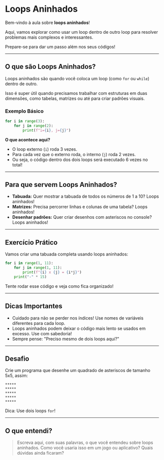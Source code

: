 # Loops Aninhados

Bem-vindo à aula sobre **loops aninhados**!

Aqui, vamos explorar como usar um loop dentro de outro loop para resolver problemas mais complexos e interessantes.

Prepare-se para dar um passo além nos seus códigos!

---

## O que são Loops Aninhados?

Loops aninhados são quando você coloca um loop (como `for` ou `while`) dentro de outro.

Isso é super útil quando precisamos trabalhar com estruturas em duas dimensões, como tabelas, matrizes ou até para criar padrões visuais.

### Exemplo Básico

```python
for i in range(3):
    for j in range(2):
        print(f"i={i}, j={j}")
```

**O que acontece aqui?**

- O loop externo (`i`) roda 3 vezes.
- Para cada vez que o externo roda, o interno (`j`) roda 2 vezes.
- Ou seja, o código dentro dos dois loops será executado 6 vezes no total!

---

## Para que servem Loops Aninhados?

- **Tabuada:** Quer mostrar a tabuada de todos os números de 1 a 10? Loops aninhados!
- **Matrizes:** Precisa percorrer linhas e colunas de uma tabela? Loops aninhados!
- **Desenhar padrões:** Quer criar desenhos com asteriscos no console? Loops aninhados!

---

## Exercício Prático

Vamos criar uma tabuada completa usando loops aninhados:

```python
for i in range(1, 11):
    for j in range(1, 11):
        print(f"{i} x {j} = {i*j}")
    print("-" * 15)
```

Tente rodar esse código e veja como fica organizado!

---

## Dicas Importantes

- Cuidado para não se perder nos índices! Use nomes de variáveis diferentes para cada loop.
- Loops aninhados podem deixar o código mais lento se usados em excesso. Use com sabedoria!
- Sempre pense: "Preciso mesmo de dois loops aqui?"

---

## Desafio

Crie um programa que desenhe um quadrado de asteriscos de tamanho 5x5, assim:

```text
*****
*****
*****
*****
*****
```

Dica: Use dois loops `for`!

---

## O que entendi?

> Escreva aqui, com suas palavras, o que você entendeu sobre loops aninhados. Como você usaria isso em um jogo ou aplicativo? Quais dúvidas ainda ficaram?
